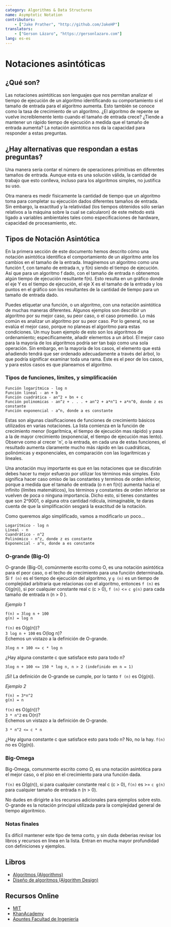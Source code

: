 ```yaml
---
category: Algorithms & Data Structures
name: Asymptotic Notation
contributors:
    - ["Jake Prather", "http://github.com/JakeHP"]
translators:
    - ["Gerson Lázaro", "https://gersonlazaro.com"]
lang: es-es
---
```


# Notaciones asintóticas

## ¿Qué son?

Las notaciones asintóticas son lenguajes que nos permitan analizar el tiempo de 
ejecución de un algoritmo identificando su comportamiento si el tamaño de 
entrada para el algoritmo aumenta. Esto también se conoce como la tasa de 
crecimiento de un algoritmo. ¿El algoritmo de repente se vuelve increíblemente 
lento cuando el tamaño de entrada crece? ¿Tiende a mantener un rápido tiempo de 
ejecución a medida que el tamaño de entrada aumenta? La notación asintótica nos 
da la capacidad para responder a estas preguntas.

## ¿Hay alternativas que respondan a estas preguntas?

Una manera sería contar el número de operaciones primitivas en diferentes 
tamaños de entrada. Aunque esta es una solución válida, la cantidad de trabajo 
que esto conlleva, incluso para los algoritmos simples, no justifica su uso.

Otra manera es medir físicamente la cantidad de tiempo que un algoritmo toma 
para completar su ejecución dados diferentes tamaños de entrada. Sin embargo, 
la exactitud y la relatividad (los tiempos obtenidos sólo serían relativos a la 
máquina sobre la cual se calcularon) de este método está ligado a variables 
ambientales tales como especificaciones de hardware, capacidad de procesamiento,
etc.

## Tipos de Notación Asintótica

En la primera sección de este documento hemos descrito cómo una notación 
asintótica identifica el comportamiento de un algoritmo ante los cambios en el 
tamaño de la entrada. Imaginemos un algoritmo como una función f, con tamaño de 
entrada n, y f(n) siendo el tiempo de ejecución. Así que para un algoritmo f 
dado, con el tamaño de entrada n obtenemos algún tiempo de ejecución resultante 
f(n). Esto resulta en un gráfico donde el eje Y es el tiempo de ejecución, el 
eje X es el tamaño de la entrada y los puntos en el gráfico son los resultantes 
de la cantidad de tiempo para un tamaño de entrada dado.

Puedes etiquetar una función, o un algoritmo, con una notación asintótica de 
muchas maneras diferentes. Algunos ejemplos son describir un algoritmo por su 
mejor caso, su peor caso, o el caso promedio. Lo más común es analizar un 
algoritmo por su peor caso. Por lo general, no se evalúa el mejor caso, porque 
no planeas el algoritmo para estas condiciones. Un muy buen ejemplo de esto son
los algoritmos de ordenamiento; específicamente, añadir elementos a un árbol. 
El mejor caso para la mayoría de los algoritmos podría ser tan bajo como una 
sola operación. Sin embargo, en la mayoría de los casos, el elemento que está 
añadiendo tendrá que ser ordenado adecuadamente a través del árbol, lo que 
podría significar examinar toda una rama. Este es el peor de los casos, y 
para estos casos es que planeamos el algoritmo.


### Tipos de funciones, límites, y simplificación

```
Función logarítmica - log n
Función lineal - an + b
Función cuadrática - an^2 + bn + c
Función polinomicas - an^z + . . . + an^2 + a*n^1 + a*n^0, donde z es constante
Función exponencial - a^n, donde a es constante
```

Estas son algunas clasificaciones de funciones de crecimiento básicos utilizados
en varias notaciones. La lista comienza en la función de crecimiento menor
(logarítmica, el tiempo de ejecución mas rápido) y pasa a la de mayor 
crecimiento  (exponencial, el tiempo de ejecución mas lento). Observe como al 
crecer 'n', o la entrada, en cada una de estas funciones, el resultado aumenta 
claramente mucho más rápido en las cuadráticas, polinómicas y exponenciales, 
en comparación con las logarítmicas y lineales.

Una anotación muy importante es que en las notaciones que se discutirán debes 
hacer tu mejor esfuerzo por utilizar los términos más simples. Esto significa 
hacer caso omiso de las constantes y terminos de orden inferior, porque a medida
que el tamaño de entrada (o n en f(n)) aumenta hacia el infinito (límites 
matemáticos), los términos y constantes de orden inferior se vuelven de poca o 
ninguna importancia. Dicho esto, si tienes constantes que son 2^9001, 
o alguna otra cantidad ridícula, inimaginable, te daras cuenta de que la 
simplificación sesgará la exactitud de la notación.

Como queremos algo simplificado, vamos a modificarlo un poco...

```
Logarítmico - log n
Lineal - n
Cuandrático - n^2
Polinómico - n^z, donde z es constante
Exponencial - a^n, donde a es constante
```

### O-grande (Big-O)
O-grande (Big-O), comúnmente escrito como O, es una notación asintótica para el 
peor caso, o el techo de crecimiento para una función determinada. Si `f (n)` 
es el tiempo de ejecución del algoritmo, y `g (n)` es un tiempo de complejidad 
arbitraria que relacionas con el algoritmo, entonces `f (n)` es O(g(n)), si por 
cualquier constante real c (c > 0), `f (n)` <= `c g(n)` para cada tamaño de 
entrada n (n > 0 ).


*Ejemplo 1*  

```
f(n) = 3log n + 100  
g(n) = log n
```

`f(n)` es O(g(n))?  
`3 log n + 100` es O(log n)?  
Echemos un vistazo a la definición de O-grande.

```
3log n + 100 <= c * log n  
```

¿Hay alguna constante c que satisface esto para todo n? 

```
3log n + 100 <= 150 * log n, n > 2 (indefinido en n = 1)  
```

¡Sí! La definición de O-grande se cumple, por lo tanto `f (n)` es O(g(n)).

*Ejemplo 2*  

```
f(n) = 3*n^2  
g(n) = n
```

`f(n)` es O(g(n))?  
`3 * n^2` es O(n)?  
Echemos un vistazo a la definición de O-grande.

```
3 * n^2 <= c * n  
```

¿Hay alguna constante c que satisface esto para todo n? 
No, no la hay. `f(n)` no es O(g(n)).

### Big-Omega
Big-Omega, comunmente escrito como Ω, es una notación asintótica para el mejor
caso, o el piso en el crecimiento para una función dada.

`f(n)` es Ω(g(n)), si para cualquier constante real c (c > 0), 
`f(n)` es >= `c g(n)` para cualquier tamaño de entrada n (n > 0).

No dudes en dirigirte a los recursos adicionales para ejemplos sobre esto. 
O-grande es la notación principal utilizada para la complejidad general de
tiempo algoritmico.

### Notas finales
Es difícil mantener este tipo de tema corto, y sin duda deberias revisar los 
libros y recursos en línea en la lista. Entran en mucha mayor profundidad con 
definiciones y ejemplos. 

## Libros

* [Algoritmos (Algorithms)](http://www.amazon.com/Algorithms-4th-Robert-Sedgewick/dp/032157351X)
* [Diseño de algoritmos (Algorithm Design)](http://www.amazon.com/Algorithm-Design-Foundations-Analysis-Internet/dp/0471383651)

## Recursos Online

* [MIT](http://web.mit.edu/16.070/www/lecture/big_o.pdf)
* [KhanAcademy](https://www.khanacademy.org/computing/computer-science/algorithms/asymptotic-notation/a/asymptotic-notation)
* [Apuntes Facultad de Ingeniería](https://www.scribd.com/document/317979564/Apuntes-Sobre-Analisis-de-Algoritmos)
